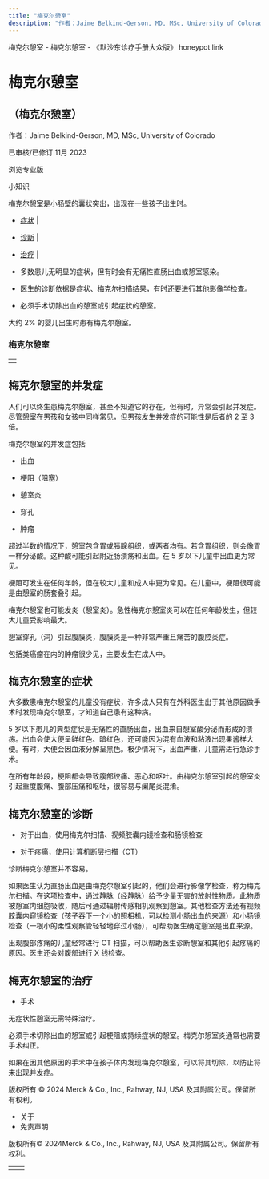 ```yaml
---
title: "梅克尔憩室"
description: "作者：Jaime Belkind-Gerson, MD, MSc, University of Colorado"
---
```


﻿梅克尔憩室 \- 梅克尔憩室 \- 《默沙东诊疗手册大众版》 honeypot link

# 梅克尔憩室

## （梅克尔憩室）

作者：Jaime Belkind-Gerson, MD, MSc, University of Colorado

已审核/已修订 11月 2023

浏览专业版

小知识

梅克尔憩室是小肠壁的囊状突出，出现在一些孩子出生时。

- [症状](#症状_v820167_zh) \|
- [诊断](#诊断_v34536501_zh) \|
- [治疗](#治疗_v820174_zh) \|

- 多数患儿无明显的症状，但有时会有无痛性直肠出血或憩室感染。

- 医生的诊断依据是症状、梅克尔扫描结果，有时还要进行其他影像学检查。

- 必须手术切除出血的憩室或引起症状的憩室。


大约 2% 的婴儿出生时患有梅克尔憩室。

### 梅克尔憩室

|     |
| --- |
|  |

## 梅克尔憩室的并发症

人们可以终生患梅克尔憩室，甚至不知道它的存在，但有时，异常会引起并发症。尽管憩室在男孩和女孩中同样常见，但男孩发生并发症的可能性是后者的 2 至 3 倍。

梅克尔憩室的并发症包括

- 出血

- 梗阻（阻塞）

- 憩室炎

- 穿孔

- 肿瘤


超过半数的情况下，憩室包含胃或胰腺组织，或两者均有。若含胃组织，则会像胃一样分泌酸。这种酸可能引起附近肠溃疡和出血。在 5 岁以下儿童中出血更为常见。

梗阻可发生在任何年龄，但在较大儿童和成人中更为常见。在儿童中，梗阻很可能是由憩室的肠套叠引起。

梅克尔憩室也可能发炎（憩室炎）。急性梅克尔憩室炎可以在任何年龄发生，但较大儿童受影响最大。

憩室穿孔（洞）引起腹膜炎，腹膜炎是一种非常严重且痛苦的腹腔炎症。

包括类癌瘤在内的肿瘤很少见，主要发生在成人中。

## 梅克尔憩室的症状

大多数患梅克尔憩室的儿童没有症状，许多成人只有在外科医生出于其他原因做手术时发现梅克尔憩室，才知道自己患有这种病。

5 岁以下患儿的典型症状是无痛性的直肠出血，出血来自憩室酸分泌而形成的溃疡。出血会使大便呈鲜红色、暗红色，还可能因为混有血液和粘液出现果酱样大便。有时，大便会因血液分解呈黑色。极少情况下，出血严重，儿童需进行急诊手术。

在所有年龄段，梗阻都会导致腹部绞痛、恶心和呕吐。由梅克尔憩室引起的憩室炎引起重度腹痛、腹部压痛和呕吐，很容易与阑尾炎混淆。

## 梅克尔憩室的诊断

- 对于出血，使用梅克尔扫描、视频胶囊内镜检查和肠镜检查

- 对于疼痛，使用计算机断层扫描（CT）


诊断梅克尔憩室并不容易。

如果医生认为直肠出血是由梅克尔憩室引起的，他们会进行影像学检查，称为梅克尔扫描。在这项检查中，通过静脉（经静脉）给予少量无害的放射性物质。此物质被憩室内细胞吸收，随后可通过辐射传感相机观察到憩室。其他检查方法还有视频胶囊内窥镜检查（孩子吞下一个小的照相机，可以检测小肠出血的来源）和小肠镜检查（一根小的柔性观察管轻轻地穿过小肠），可帮助医生确定憩室是出血来源。

出现腹部疼痛的儿童经常进行 CT 扫描，可以帮助医生诊断憩室和其他引起疼痛的原因。医生还会对腹部进行 X 线检查。

## 梅克尔憩室的治疗

- 手术


无症状性憩室无需特殊治疗。

必须手术切除出血的憩室或引起梗阻或持续症状的憩室。梅克尔憩室炎通常也需要手术纠正。

如果在因其他原因的手术中在孩子体内发现梅克尔憩室，可以将其切除，以防止将来出现并发症。



版权所有 © 2024
Merck & Co., Inc., Rahway, NJ, USA 及其附属公司。保留所有权利。

- 关于
- 免责声明

版权所有© 2024Merck & Co., Inc., Rahway, NJ, USA 及其附属公司。保留所有权利。

|     |     |
| --- | --- |
|  |  |